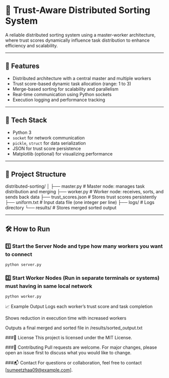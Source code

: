 # 🔁 Trust-Aware Distributed Sorting System

A reliable distributed sorting system using a master-worker architecture, where trust scores dynamically influence task distribution to enhance efficiency and scalability.

---

## 🚀 Features

- Distributed architecture with a central master and multiple workers
- Trust score-based dynamic task allocation (range: 1 to 3)
- Merge-based sorting for scalability and parallelism
- Real-time communication using Python sockets
- Execution logging and performance tracking

---

## 🧰 Tech Stack

- Python 3
- `socket` for network communication
- `pickle`, `struct` for data serialization
- JSON for trust score persistence
- Matplotlib (optional) for visualizing performance

---

## 📂 Project Structure

distributed-sorting/
│
├── master.py # Master node: manages task distribution and merging
├── worker.py # Worker node: receives, sorts, and sends back data
├── trust_scores.json # Stores trust scores persistently
├── uniform.txt # Input data file (one integer per line)
├── logs/ # Logs directory
└── results/ # Stores merged sorted output



---

## 🛠️ How to Run

### 1️⃣ Start the Server Node and type how many workers you want to connect
```bash
python server.py
```

### 2️⃣ Start Worker Nodes (Run in separate terminals or systems) must having in same local network
```bash
python worker.py
```


📈 Example Output
Logs each worker’s trust score and task completion

Shows reduction in execution time with increased workers

Outputs a final merged and sorted file in /results/sorted_output.txt


###📌 License
This project is licensed under the MIT License.

###🤝 Contributing
Pull requests are welcome. For major changes, please open an issue first to discuss what you would like to change.

###📬 Contact
For questions or collaboration, feel free to contact [sumeetzhaa09@example.com].
